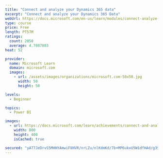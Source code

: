 ```yaml
---
title: "Connect and analyze your Dynamics 365 data​"
excerpt: "Connect and analyze your Dynamics 365 Data​"
webUrl: https://docs.microsoft.com/en-us/learn/modules/connect-analyze-dynamics-365-data/
type: course
price: Free
length: PT57M
ratings:
  count: 2050
  average: 4.7087803
heat: 52

provider:
  name: Microsoft Learn
  domain: microsoft.com
  images:
    - url: /assets/images/organizations/microsoft.com-50x50.jpg
      width: 50
      height: 50

levels:
  - Beginner

topics:
  - Power BI

images:
  - url: https://docs.microsoft.com/learn/achievements/connect-and-analyze-your-microsoft-dynamics-365-data-social.png
    width: 800
    height: 400
    isCached: true

secured: "yA77JeDrvS5MHHYAmwiF8HVR/nrLZu/nlKdmKd/7b+MP6ukxU5W1dfHAd/g3Sj02W+uoOCHHo6GmSe6xaW12XTyLK+HPP9gNuJ7TJzUJQ3ppO5tnwmZiHLNVA0pk2GOYyZ7pdkzf1lbsdcgRqTquucvzF8gtzbyWdGut61N4qPR1wMYMGkAE1VzGZT9Igi87wqBQLxfwmXXAV7nULnJVzVDoaGqt0txC81BdhIHDFpCZTqd1E1qYfuiPeHv5AnVHLyyzJqZkBAsU2b1KYuPxIzyXed5A/vV9VSPVOfST0WNgZ7W9WNeRRANzhTCGpdAWVR+B0hFBY1pFGBBJEHHrFzHtpSA87ULyNCoB1m2AHdY2oqcrpBW/tCoCDo03Hp70URT5MnHfN5LL+Jj4myQEglmmXdWkOjbU0stlAdThG/o=;B09SkWVZwTukXOoZ17qzcg=="
---
```


